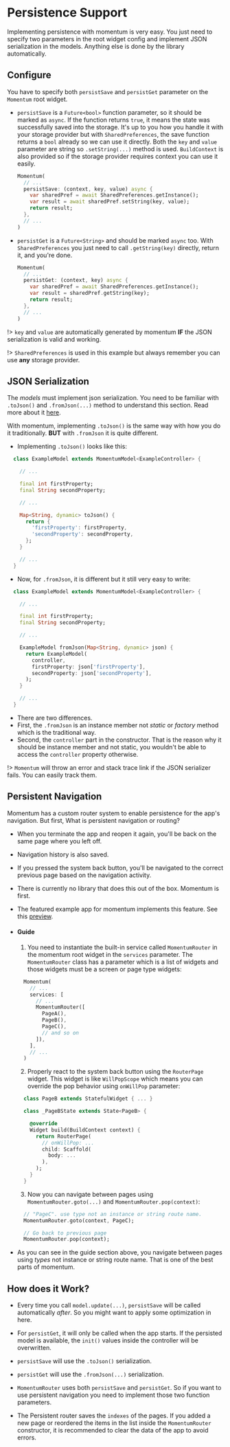 # Persistence Support
Implementing persistence with momentum is very easy. You just need to specify two parameters in the root widget config and implement JSON serialization in the models. Anything else is done by the library automatically.

## Configure
You have to specify both `persistSave` and `persistGet` parameter on the `Momentum` root widget.

- `persistSave` is a `Future<bool>` function parameter, so it should be marked as `async`. If the function returns `true`, it means the state was successfully saved into the storage. It's up to you how you handle it with your storage provider but with `SharedPreferences`, the save function returns a `bool` already so we can use it directly. Both the `key` and `value` parameter are string so `.setString(...)` method is used. `BuildContext` is also provided so if the storage provider requires context you can use it easily.
  ```dart
  Momentum(
    // ...
    persistSave: (context, key, value) async {
      var sharedPref = await SharedPreferences.getInstance();
      var result = await sharedPref.setString(key, value);
      return result;
    },
    // ...
  )
  ```

- `persistGet` is a `Future<String>` and should be marked `async` too. With `SharedPreferences` you just need to call `.getString(key)` directly, return it, and you're done.
  ```dart
  Momentum(
    // ...
    persistGet: (context, key) async {
      var sharedPref = await SharedPreferences.getInstance();
      var result = sharedPref.getString(key);
      return result;
    },
    // ...
  )
  ```

!> `key` and `value` are automatically generated by momentum **IF** the JSON serialization is valid and working.

!> `SharedPreferences` is used in this example but always remember you can use **any** storage provider.

## JSON Serialization
The *models* must implement json serialization. You need to be familiar with `.toJson()` and `.fromJson(...)` method to understand this section. Read more about it [here](https://flutter.dev/docs/development/data-and-backend/json).

With momentum, implementing `.toJson()` is the same way with how you do it traditionally. **BUT** with `.fromJson` it is quite different.

- Implementing `.toJson()` looks like this:
```dart
  class ExampleModel extends MomentumModel<ExampleController> {

    // ...

    final int firstProperty;
    final String secondProperty;

    // ...

    Map<String, dynamic> toJson() {
      return {
        'firstProperty': firstProperty,
        'secondProperty': secondProperty,
      };
    }

    // ...
  }
```

- Now, for `.fromJson`, it is different but it still very easy to write:
```dart
  class ExampleModel extends MomentumModel<ExampleController> {

    // ...

    final int firstProperty;
    final String secondProperty;

    // ...

    ExampleModel fromJson(Map<String, dynamic> json) {
      return ExampleModel(
        controller,
        firstProperty: json['firstProperty'],
        secondProperty: json['secondProperty'],
      );
    }

    // ...
  }
```
- There are two differences.
- First, the `.fromJson` is an instance member not *static* or *factory* method which is the traditional way.
- Second, the `controller` part in the constructor. That is the reason why it should be instance member and not static, you wouldn't be able to access the `controller` property otherwise.

!> `Momentum` will throw an error and stack trace link if the JSON serializer fails. You can easily track them.

## Persistent Navigation
Momentum has a custom router system to enable persistence for the app's navigation. But first, What is persistent navigation or routing?
- When you terminate the app and reopen it again, you'll be back on the same page where you left off.
- Navigation history is also saved.
- If you pressed the system back button, you'll be navigated to the correct previous page based on the navigation activity.
- There is currently no library that does this out of the box. Momentum is first.
- The featured example app for momentum implements this feature. See this [preview](/?id=preview).

- #### Guide
  1. You need to instantiate the built-in service called `MomentumRouter` in the momentum root widget in the `services` parameter. The `MomentumRouter` class has a parameter which is a list of widgets and those widgets must be a screen or page type widgets:
  ```dart
    Momentum(
      // ...
      services: [
        // ...
        MomentumRouter([
          PageA(),
          PageB(),
          PageC(),
          // and so on
        ]),
      ],
      // ...
    )
  ```
  2. Properly react to the system back button using the `RouterPage` widget. This widget is like `WillPopScope` which means you can override the pop behavior using `onWillPop` parameter:
  ```dart
    class PageB extends StatefulWidget { ... }

    class _PageBState extends State<PageB> {

      @override
      Widget build(BuildContext context) {
        return RouterPage(
          // onWillPop: ...
          child: Scaffold(
            body: ...
          ),
        );
      }
    }
  ```
  3. Now you can navigate between pages using `MomentumRouter.goto(...)` and `MomentumRouter.pop(context)`:
  ```dart
    // "PageC". use type not an instance or string route name.
    MomentumRouter.goto(context, PageC);

    // Go back to previous page
    MomentumRouter.pop(context);
  ```
- As you can see in the guide section above, you navigate between pages using *types* not instance or string route name. That is one of the best parts of momentum.

## How does it Work?
- Every time you call `model.update(...)`, `persistSave` will be called automatically *after*. So you might want to apply some optimization in here.
- For `persistGet`, it will only be called when the app starts. If the persisted model is available, the `init()` values inside the controller will be overwritten.

- `persistSave` will use the `.toJson()` serialization.
- `persistGet` will use the `.fromJson(...)` serialization.

- `MomentumRouter` uses both `persistSave` and `persistGet`. So if you want to use persistent navigation you need to implement those two function parameters.
- The Persistent router saves the `indexes` of the pages. If you added a new page or reordered the items in the list inside the `MomentumRouter` constructor, it is recommended to clear the data of the app to avoid errors.
